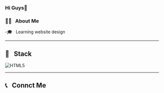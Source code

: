 ### Hi Guys👋

<h3>👨‍💻 &nbsp; About Me</h3>
  -🎓 &nbsp; Learning website design


___

<h2>🔧 &nbsp; Stack</h2>

![HTML5](https://img.shields.io/badge/html5-%23E34F26.svg?style=for-the-badge&logo=html5&logoColor=white) 

___

<h2>📞 &nbsp; Connct Me </h2>



